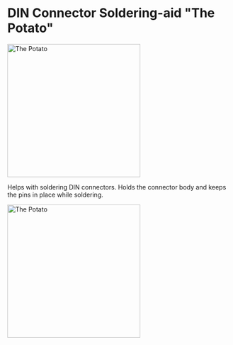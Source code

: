 # DIN Connector Soldering-aid "The Potato"

<img src="https://github.com/svenpetersen1965/DIN-connector_soldering-aid-The-Potato/blob/main/Logo/potato_logo.png" width="300" alt="The Potato">

Helps with soldering DIN connectors. Holds the connector body and keeps the pins in place while soldering.

<img src="https://github.com/svenpetersen1965/DIN-connector_soldering-aid-The-Potato/blob/main/Rev.%200/pictures/4305_-_Test_On%20_workbench.JPG" width="300" alt="The Potato">
